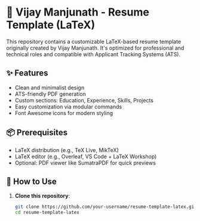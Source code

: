 # 📄 Vijay Manjunath - Resume Template (LaTeX)

This repository contains a customizable LaTeX-based resume template originally created by Vijay Manjunath. It's optimized for professional and technical roles and compatible with Applicant Tracking Systems (ATS).

## ✨ Features

- Clean and minimalist design
- ATS-friendly PDF generation
- Custom sections: Education, Experience, Skills, Projects
- Easy customization via modular commands
- Font Awesome icons for modern styling

## 📦 Prerequisites

- LaTeX distribution (e.g., TeX Live, MikTeX)
- LaTeX editor (e.g., Overleaf, VS Code + LaTeX Workshop)
- Optional: PDF viewer like SumatraPDF for quick previews

## 🚀 How to Use

1. **Clone this repository**:
   ```bash
   git clone https://github.com/your-username/resume-template-latex.git
   cd resume-template-latex
